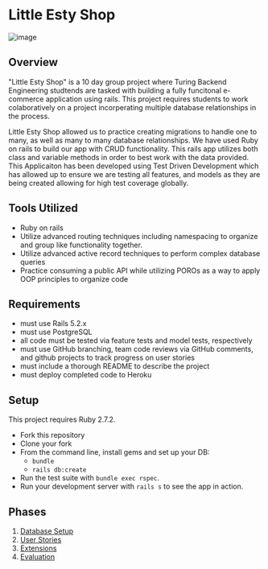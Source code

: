 # Little Esty Shop
![image](https://user-images.githubusercontent.com/83930724/134262543-10ea9310-5d10-4c65-b735-0ed9eab75afc.png)

## Overview

"Little Esty Shop" is a 10 day group project where Turing Backend Engineering studtends are tasked with building a fully funcitonal e-commerce application using rails. This project requires students to work colaboratively on a project incorperating multiple database relationships in the process.

Little Esty Shop allowed us to practice creating migrations to handle one to many, as well as many to many database relationships. We have used Ruby on rails to build our app with CRUD functionality. This rails app utilizes both class and variable methods in order to best work with the data provided. This Applicaiton has been developed using Test Driven Development which has allowed up to ensure we are testing all features, and models as they are being created allowing for high test coverage globally.

## Tools Utilized
- Ruby on rails
- Utilize advanced routing techniques including namespacing to organize and group like functionality together.
- Utilize advanced active record techniques to perform complex database queries
- Practice consuming a public API while utilizing POROs as a way to apply OOP principles to organize code

## Requirements
- must use Rails 5.2.x
- must use PostgreSQL
- all code must be tested via feature tests and model tests, respectively
- must use GitHub branching, team code reviews via GitHub comments, and github projects to track progress on user stories
- must include a thorough README to describe the project
- must deploy completed code to Heroku

## Setup

This project requires Ruby 2.7.2.

* Fork this repository
* Clone your fork
* From the command line, install gems and set up your DB:
    * `bundle`
    * `rails db:create`
* Run the test suite with `bundle exec rspec`.
* Run your development server with `rails s` to see the app in action.

## Phases

1. [Database Setup](./doc/db_setup.md)
1. [User Stories](./doc/user_stories.md)
1. [Extensions](./doc/extensions.md)
1. [Evaluation](./doc/evaluation.md)
